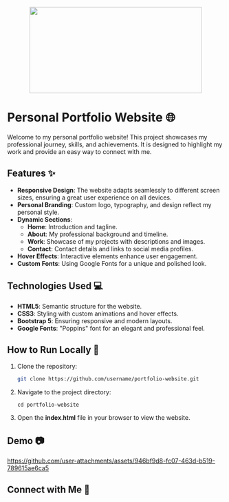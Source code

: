 <p align="center">
  <img width ="400" height="200" src="https://github.com/user-attachments/assets/ce879010-cde2-42cb-a058-aea97a501aa2">
</p>

# Personal Portfolio Website 🌐
Welcome to my personal portfolio website! This project showcases my professional journey, skills, and achievements. It is designed to highlight my work and provide an easy way to connect with me.

## **Features** ✨
- **Responsive Design**: The website adapts seamlessly to different screen sizes, ensuring a great user experience on all devices.  
- **Personal Branding**: Custom logo, typography, and design reflect my personal style.  
- **Dynamic Sections**:  
  - **Home**: Introduction and tagline.  
  - **About**: My professional background and timeline.  
  - **Work**: Showcase of my projects with descriptions and images.  
  - **Contact**: Contact details and links to social media profiles.  
- **Hover Effects**: Interactive elements enhance user engagement.  
- **Custom Fonts**: Using Google Fonts for a unique and polished look.

## **Technologies Used** 💻

- **HTML5**: Semantic structure for the website.  
- **CSS3**: Styling with custom animations and hover effects.  
- **Bootstrap 5**: Ensuring responsive and modern layouts.  
- **Google Fonts**: "Poppins" font for an elegant and professional feel.  

## **How to Run Locally** 🚀

1. Clone the repository:  
   ```bash
   git clone https://github.com/username/portfolio-website.git
2. Navigate to the project directory:
   ```
   cd portfolio-website
3. Open the 𝐢𝐧𝐝𝐞𝐱.𝐡𝐭𝐦𝐥 file in your browser to view the website.   


## **Demo** 📷

https://github.com/user-attachments/assets/946bf9d8-fc07-463d-b519-789615ae6ca5

## **Connect with Me** 🤝


